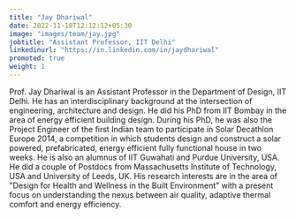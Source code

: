 ```yaml
---
title: "Jay Dhariwal"
date: 2022-11-10T12:12:12+05:30
image: "images/team/jay.jpg"
jobtitle: "Assistant Professor, IIT Delhi"
linkedinurl: "https://in.linkedin.com/in/jaydhariwal"
promoted: true
weight: 1
---
```


Prof. Jay Dhariwal is an Assistant Professor in the Department of Design, IIT Delhi. He has an interdisciplinary background at the intersection of engineering, architecture and design. He did his PhD from IIT Bombay in the area of energy efficient building design. During his PhD, he was also the Project Engineer of the first Indian team to participate in Solar Decathlon Europe 2014, a competition in which students design and construct a solar powered, prefabricated, energy efficient fully functional house in two weeks. He is also an alumnus of IIT Guwahati and Purdue University, USA. He did a couple of Postdocs from Massachusetts Institute of Technology, USA and University of Leeds, UK. His research interests are in the area of "Design for Health and Wellness in the Built Environment" with a present focus on understanding the nexus between air quality, adaptive thermal comfort and energy efficiency.
